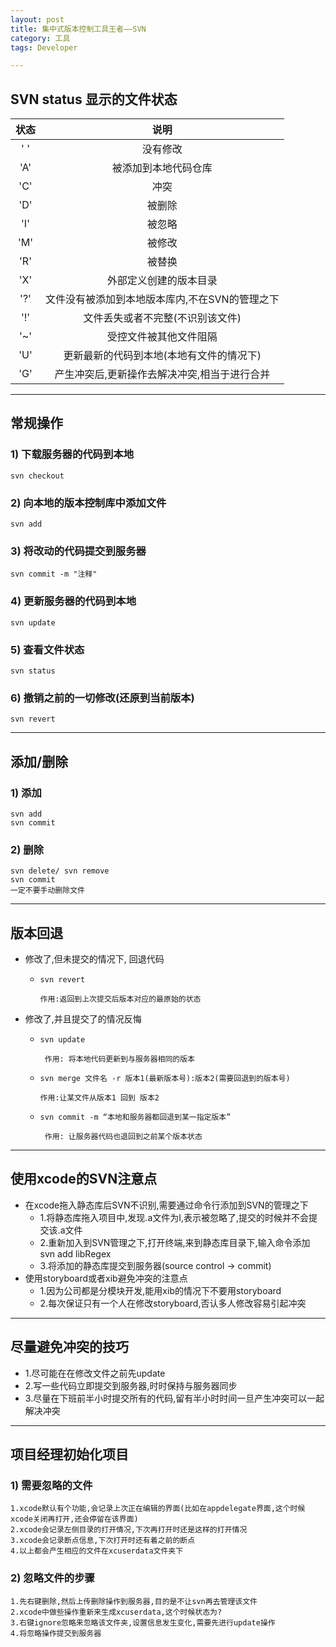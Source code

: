 ```yaml
---
layout: post
title: 集中式版本控制工具王者——SVN
category: 工具
tags: Developer

---
```


## SVN status 显示的文件状态

|状态|说明|
|:--:|:--:|
|' '|没有修改 |
|'A'|被添加到本地代码仓库|
|'C'|冲突|
|'D'|被删除|
|'I'|被忽略|
|'M'|被修改|
|'R'|被替换|
|'X'|外部定义创建的版本目录|
|'?'|文件没有被添加到本地版本库内,不在SVN的管理之下|
|'!'|文件丢失或者不完整(不识别该文件)|
|'~'|受控文件被其他文件阻隔|
|'U'|更新最新的代码到本地(本地有文件的情况下)|
|'G'|产生冲突后,更新操作去解决冲突,相当于进行合并|


---

## 常规操作

### 1) 下载服务器的代码到本地

`svn checkout`

### 2) 向本地的版本控制库中添加文件

`svn add`

### 3) 将改动的代码提交到服务器

`svn commit -m "注释"` 

### 4) 更新服务器的代码到本地

`svn update`

### 5) 查看文件状态

`svn status`

### 6) 撤销之前的一切修改(还原到当前版本)

`svn revert`

---

## 添加/删除

### 1) 添加
	svn add
	svn commit

### 2) 删除
	svn delete/ svn remove
	svn commit
	一定不要手动删除文件

---

## 版本回退

* 修改了,但未提交的情况下, 回退代码

  * `svn revert`
   
        作用:返回到上次提交后版本对应的最原始的状态
* 修改了,并且提交了的情况反悔

  * `svn update`
   
         作用: 将本地代码更新到与服务器相同的版本
  * `svn merge 文件名 -r 版本1(最新版本号):版本2(需要回退到的版本号)`
  
        作用:让某文件从版本1 回到 版本2
  * `svn commit -m “本地和服务器都回退到某一指定版本”`
  
         作用: 让服务器代码也退回到之前某个版本状态

---

## 使用xcode的SVN注意点

* 在xcode拖入静态库后SVN不识别,需要通过命令行添加到SVN的管理之下
  * 1.将静态库拖入项目中,发现.a文件为I,表示被忽略了,提交的时候并不会提交该.a文件
  * 2.重新加入到SVN管理之下,打开终端,来到静态库目录下,输入命令添加
    svn add libRegex
  * 3.将添加的静态库提交到服务器(source control -> commit)
* 使用storyboard或者xib避免冲突的注意点
  * 1.因为公司都是分模块开发,能用xib的情况下不要用storyboard
  *  2.每次保证只有一个人在修改storyboard,否认多人修改容易引起冲突
  
---

## 尽量避免冲突的技巧

* 1.尽可能在在修改文件之前先update
* 2.写一些代码立即提交到服务器,时时保持与服务器同步
* 3.尽量在下班前半小时提交所有的代码,留有半小时时间一旦产生冲突可以一起解决冲突

---

## 项目经理初始化项目

### 1) 需要忽略的文件

    1.xcode默认有个功能,会记录上次正在编辑的界面(比如在appdelegate界面,这个时候xcode关闭再打开,还会停留在该界面)
    2.xcode会记录左侧目录的打开情况,下次再打开时还是这样的打开情况
    3.xcode会记录断点信息,下次打开时还有着之前的断点
    4.以上都会产生相应的文件在xcuserdata文件夹下
    
### 2) 忽略文件的步骤

    1.先右键删除,然后上传删除操作到服务器,目的是不让svn再去管理该文件
    2.xcode中做些操作重新来生成xcuserdata,这个时候状态为?
    3.右键ignore忽略来忽略该文件夹,设置信息发生变化,需要先进行update操作
    4.将忽略操作提交到服务器

